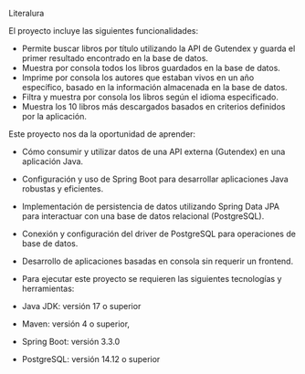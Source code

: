 Literalura


El proyecto incluye las siguientes funcionalidades:

- Permite buscar libros por título utilizando la API de Gutendex y guarda el primer resultado encontrado en la base de datos.
- Muestra por consola todos los libros guardados en la base de datos.
- Imprime por consola los autores que estaban vivos en un año específico, basado en la información almacenada en la base de datos.
- Filtra y muestra por consola los libros según el idioma especificado.
- Muestra los 10 libros más descargados basados en criterios definidos por la aplicación.


Este proyecto nos da la oportunidad de aprender:
- Cómo consumir y utilizar datos de una API externa (Gutendex) en una aplicación Java.
- Configuración y uso de Spring Boot para desarrollar aplicaciones Java robustas y eficientes.
- Implementación de persistencia de datos utilizando Spring Data JPA para interactuar con una base de datos relacional (PostgreSQL).
- Conexión y configuración del driver de PostgreSQL para operaciones de base de datos.
- Desarrollo de aplicaciones basadas en consola sin requerir un frontend.
- Para ejecutar este proyecto se requieren las siguientes tecnologías y herramientas:

- Java JDK: versión 17 o superior
- Maven: versión 4 o superior,
- Spring Boot: versión 3.3.0
- PostgreSQL: versión 14.12 o superior


